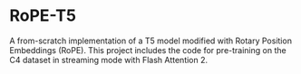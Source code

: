 # RoPE-T5
A from-scratch implementation of a T5 model modified with Rotary Position Embeddings (RoPE). This project includes the code for pre-training on the C4 dataset in streaming mode with Flash Attention 2.
